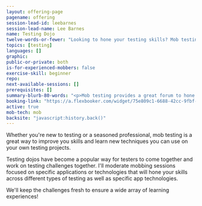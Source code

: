 ```yaml
---
layout: offering-page
pagename: offering
session-lead-id: leebarnes
session-lead-name: Lee Barnes
name: Testing Dojo
twelve-words-or-fewer: "Looking to hone your testing skills? Mob testing is a great way to learn!"
topics: [testing]
languages: []
graphic: 
public-or-private: both
is-for-experienced-mobbers: false
exercise-skill: beginner
repo: 
next-available-sessions: []
prerequisites: []
summary-blurb-80-words: "<p>Mob testing provides a great forum to hone your testing skills and learn new techniques from our experts as well as your peers!</p>"
booking-link: "https://a.flexbooker.com/widget/75e809c1-6688-42cc-9fbf-77b001c15991?serviceIds=39602"
active: true
mob-tech: mob
backsite: "javascript:history.back()"
---
```

Whether you're new to testing or a seasoned professional, mob testing is a great way to improve you skills and learn new techniques you can use on your own testing projects.

Testing dojos have become a popular way for testers to come together and work on testing challenges together.  I'll moderate mobbing sessions focused on specific applications or technologies that will hone your skills across different types of testing as well as specific app technologies.

We'll keep the challenges fresh to ensure a wide array of learning experiences!

